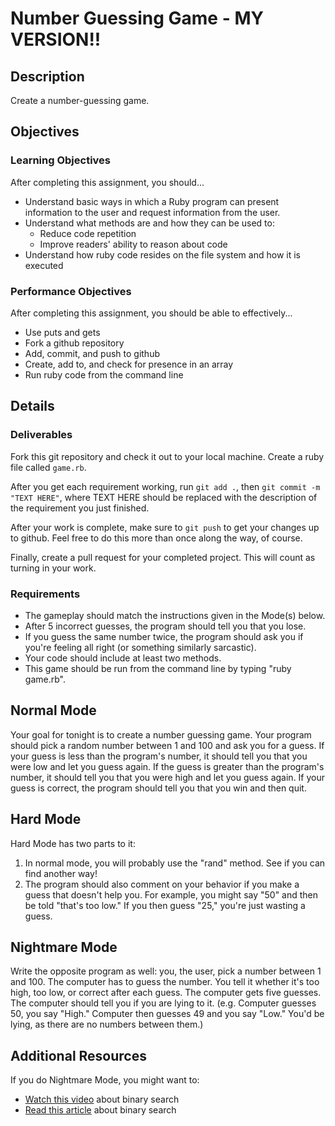 # Number Guessing Game - MY VERSION!!

## Description

Create a number-guessing game.

## Objectives

### Learning Objectives

After completing this assignment, you should...

* Understand basic ways in which a Ruby program can present information to the user and request information from the user.
* Understand what methods are and how they can be used to:
  * Reduce code repetition
  * Improve readers' ability to reason about code
* Understand how ruby code resides on the file system and how it is executed

### Performance Objectives

After completing this assignment, you should be able to effectively...

* Use puts and gets
* Fork a github repository
* Add, commit, and push to github
* Create, add to, and check for presence in an array
* Run ruby code from the command line

## Details

### Deliverables

Fork this git repository and check it out to your local machine.  Create a ruby file called `game.rb`.

After you get each requirement working, run `git add .`, then `git commit -m "TEXT HERE"`, where TEXT HERE should be replaced with the description of the requirement you just finished.

After your work is complete, make sure to `git push` to get your changes up to github.  Feel free to do this more than once along the way, of course.

Finally, create a pull request for your completed project.  This will count as turning in your work.

### Requirements  

* The gameplay should match the instructions given in the Mode(s) below.
* After 5 incorrect guesses, the program should tell you that you lose.
* If you guess the same number twice, the program should ask you if you're feeling all right (or something similarly sarcastic).
* Your code should include at least two methods.
* This game should be run from the command line by typing "ruby game.rb".

## Normal Mode

Your goal for tonight is to create a number guessing game. Your program should pick a random number between 1 and 100 and ask you for a guess. If your guess is less than the program's number, it should tell you that you were low and let you guess again. If the guess is greater than the program's number,  it should tell you that you were high and let you guess again. If your guess is correct, the program should tell you that you win and then quit.

## Hard Mode

Hard Mode has two parts to it:

1. In normal mode, you will probably use the "rand" method. See if you can find another way!
2. The program should also comment on your behavior if you make a guess that doesn't help you.  For example, you might say "50" and then be told "that's too low."  If you then guess "25," you're just wasting a guess.

## Nightmare Mode

Write the opposite program as well: you, the user, pick a number between 1 and 100. The computer has to guess the number. You tell it whether it's too high, too low, or correct after each guess. The computer gets five guesses. The computer should tell you if you are lying to it.  (e.g. Computer guesses 50, you say "High."  Computer then guesses 49 and you say "Low."  You'd be lying, as there are no numbers between them.)

## Additional Resources

If you do Nightmare Mode, you might want to:

* [Watch this video](https://www.youtube.com/watch?v=JQhciTuD3E8) about binary search
* [Read this article](http://en.wikipedia.org/wiki/Binary_search_algorithm) about binary search
